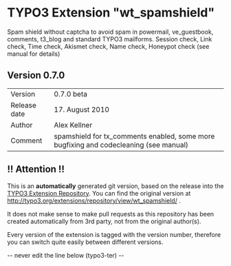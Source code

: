 # TYPO3 Extension "wt_spamshield"
Spam shield without captcha to avoid spam in powermail, ve_guestbook, comments, t3_blog and standard TYPO3 mailforms. Session check, Link check, Time check, Akismet check, Name check, Honeypot check (see manual for details)

## Version 0.7.0




<table>
	<tr><td>Version</td><td>0.7.0 beta</td></tr>
	<tr><td>Release date</td><td>17. August 2010</td></tr>
	<tr><td>Author</td><td>Alex Kellner</td></tr>
	<tr><td>Comment</td><td>spamshield for tx_comments enabled, some more bugfixing and codecleaning (see manual)</td></tr>
</table>

## !! Attention !!
This is an **automatically** generated git version, based on the release into the [TYPO3 Extension Repository](http://www.typo3.org/extensions/).
You can find the original version at http://typo3.org/extensions/repository/view/wt_spamshield/ .

It does not make sense to make pull requests as this repository has been created automatically from 3rd party, not from the original author(s).

Every version of the extension is tagged with the version number, therefore you can switch quite easily between different versions.


-- never edit the line below (typo3-ter) --